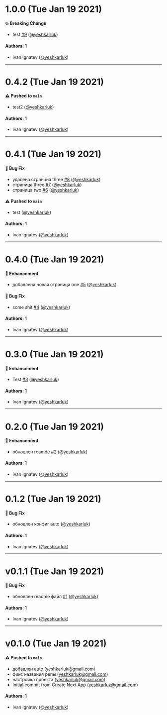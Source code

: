 # 1.0.0 (Tue Jan 19 2021)

#### 💥 Breaking Change

- test [#9](https://github.com/yeshkarluk/next-test/pull/9) ([@yeshkarluk](https://github.com/yeshkarluk))

#### Authors: 1

- Ivan Ignatev ([@yeshkarluk](https://github.com/yeshkarluk))

---

# 0.4.2 (Tue Jan 19 2021)

#### ⚠️ Pushed to `main`

- test2 ([@yeshkarluk](https://github.com/yeshkarluk))

#### Authors: 1

- Ivan Ignatev ([@yeshkarluk](https://github.com/yeshkarluk))

---

# 0.4.1 (Tue Jan 19 2021)

#### 🐛 Bug Fix

- удалена странциа three [#8](https://github.com/yeshkarluk/next-test/pull/8) ([@yeshkarluk](https://github.com/yeshkarluk))
- страница three [#7](https://github.com/yeshkarluk/next-test/pull/7) ([@yeshkarluk](https://github.com/yeshkarluk))
- страница two [#6](https://github.com/yeshkarluk/next-test/pull/6) ([@yeshkarluk](https://github.com/yeshkarluk))

#### ⚠️ Pushed to `main`

- test ([@yeshkarluk](https://github.com/yeshkarluk))

#### Authors: 1

- Ivan Ignatev ([@yeshkarluk](https://github.com/yeshkarluk))

---

# 0.4.0 (Tue Jan 19 2021)

#### 🚀 Enhancement

- добавлена новая страница one [#5](https://github.com/yeshkarluk/next-test/pull/5) ([@yeshkarluk](https://github.com/yeshkarluk))

#### 🐛 Bug Fix

- some shit [#4](https://github.com/yeshkarluk/next-test/pull/4) ([@yeshkarluk](https://github.com/yeshkarluk))

#### Authors: 1

- Ivan Ignatev ([@yeshkarluk](https://github.com/yeshkarluk))

---

# 0.3.0 (Tue Jan 19 2021)

#### 🚀 Enhancement

- Test [#3](https://github.com/yeshkarluk/next-test/pull/3) ([@yeshkarluk](https://github.com/yeshkarluk))

#### Authors: 1

- Ivan Ignatev ([@yeshkarluk](https://github.com/yeshkarluk))

---

# 0.2.0 (Tue Jan 19 2021)

#### 🚀 Enhancement

- обновлен reamde [#2](https://github.com/yeshkarluk/next-test/pull/2) ([@yeshkarluk](https://github.com/yeshkarluk))

#### Authors: 1

- Ivan Ignatev ([@yeshkarluk](https://github.com/yeshkarluk))

---

# 0.1.2 (Tue Jan 19 2021)

#### 🐛 Bug Fix

- обновлен конфиг auto ([@yeshkarluk](https://github.com/yeshkarluk))

#### Authors: 1

- Ivan Ignatev ([@yeshkarluk](https://github.com/yeshkarluk))

---

# v0.1.1 (Tue Jan 19 2021)

#### 🐛 Bug Fix

- обновлен readme файл [#1](https://github.com/yeshkarluk/next-test/pull/1) ([@yeshkarluk](https://github.com/yeshkarluk))

#### Authors: 1

- Ivan Ignatev ([@yeshkarluk](https://github.com/yeshkarluk))

---

# v0.1.0 (Tue Jan 19 2021)

#### ⚠️ Pushed to `main`

- добавлен auto (yeshkarluk@gmail.com)
- фикс названия репы (yeshkarluk@gmail.com)
- настройка проекта (yeshkarluk@gmail.com)
- Initial commit from Create Next App (yeshkarluk@gmail.com)

#### Authors: 1

- Ivan Ignatev ([@yeshkarluk](https://github.com/yeshkarluk))
